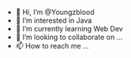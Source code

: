 - 👋 Hi, I’m @Youngzblood
- 👀 I’m interested in Java
- 🌱 I’m currently learning Web Dev
- 💞️ I’m looking to collaborate on ...
- 📫 How to reach me ...

<!---
Youngzblood/Youngzblood is a ✨ special ✨ repository because its `README.md` (this file) appears on your GitHub profile.
You can click the Preview link to take a look at your changes.
--->
